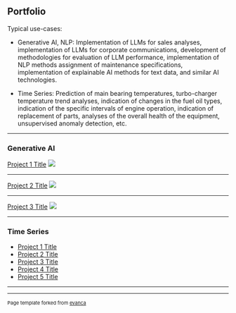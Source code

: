 ## Portfolio

Typical use-cases:

- Generative AI, NLP:
Implementation of LLMs for sales analyses, implementation of LLMs for 
corporate communications, development of methodologies for evaluation 
of LLM performance, implementation of NLP methods assignment of 
maintenance specifications, implementation of explainable AI methods 
for text data, and similar AI technologies.

- Time Series:
Prediction of main bearing temperatures, turbo-charger temperature 
trend analyses, indication of changes in the fuel oil types, 
indication of the specific intervals of engine operation, 
indication of replacement of parts, 
analyses of the overall health of the equipment, 
unsupervised anomaly detection, etc.

---

### Generative AI 

[Project 1 Title](/sample_page)
<img src="images/dummy_thumbnail.jpg?raw=true"/>

---
[Project 2 Title](/pdf/sample_presentation.pdf)
<img src="images/dummy_thumbnail.jpg?raw=true"/>

---
[Project 3 Title](http://example.com/)
<img src="images/dummy_thumbnail.jpg?raw=true"/>

---

### Time Series

- [Project 1 Title](http://example.com/)
- [Project 2 Title](http://example.com/)
- [Project 3 Title](http://example.com/)
- [Project 4 Title](http://example.com/)
- [Project 5 Title](http://example.com/)

---




---
<p style="font-size:11px">Page template forked from <a href="https://github.com/evanca/quick-portfolio">evanca</a></p>
<!-- Remove above link if you don't want to attibute -->